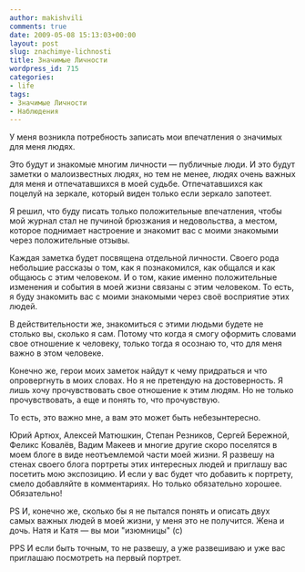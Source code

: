 ```yaml
---
author: makishvili
comments: true
date: 2009-05-08 15:13:03+00:00
layout: post
slug: znachimye-lichnosti
title: Значимые Личности
wordpress_id: 715
categories:
- life
tags:
- Значимые Личности
- Наблюдения
---
```


У меня возникла потребность записать мои впечатления о значимых для меня людях.

Это будут и знакомые многим личности — публичные люди. И это будут заметки о малоизвестных людях, но тем не менее, людях очень важных для меня и отпечатавшихся в моей судьбе. Отпечатавшихся как поцелуй на зеркале, который виден только если зеркало запотеет.

Я решил, что буду писать только положительные впечатления, чтобы мой журнал стал не пучиной брюзжания и недовольства, а местом, которое поднимает настроение и знакомит вас с моими знакомыми через положительные отзывы.

<!-- more -->

Каждая заметка будет посвящена отдельной личности. Своего рода небольшие рассказы о том, как я познакомился, как общался и как общаюсь с этим человеком. И о том, какие именно положительные изменения и события в моей жизни связаны с этим человеком. То есть, я буду знакомить вас с моими знакомыми через своё восприятие этих людей.

В действительности же, знакомиться с этими людьми будете не столько вы,  сколько я сам. Потому что когда я смогу оформить словами свое отношение к человеку, только тогда я осознаю то, что для меня важно в этом человеке.

Конечно же, герои моих заметок найдут к чему придраться и что опровергнуть в моих словах. Но я не претендую на достоверность. Я лишь хочу прочувствовать свое отношение к этим людям. Но не только прочувствовать, а еще и понять то, что прочувствую.

То есть, это важно мне, а вам это может быть небезынтересно.

Юрий Артюх, Алексей Матюшкин, Степан Резников, Сергей Бережной, Феликс Ковалёв, Вадим Макеев и многие другие скоро поселятся в моем блоге в виде неотъемлемой части моей жизни. Я развешу на стенах своего блога портреты этих интересных людей и приглашу вас посетить мою экспозицию. И если у вас будет что добавить к портрету, смело добавляйте в комментариях. Но только обязательно хорошее. Обязательно!

PS
И, конечно же, сколько бы я не пытался понять и описать двух самых важных людей в моей жизни, у меня это не получится. Жена и дочь.
Натя и Катя — вы мои "изюмницы" (с)

PPS
И если быть точным, то не развешу, а уже развешиваю и уже вас приглашаю посмотреть на первый портрет.
